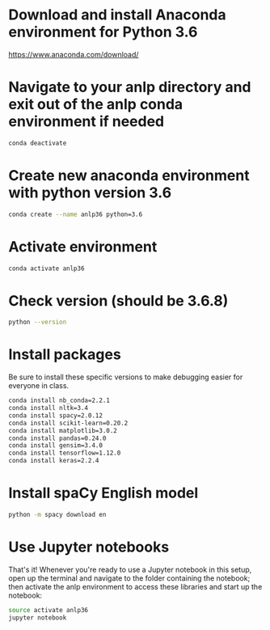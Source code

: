# Download and install Anaconda environment for Python 3.6

https://www.anaconda.com/download/

# Navigate to your anlp directory and exit out of the anlp conda environment if needed

```sh
conda deactivate
 ```

# Create new anaconda environment with python version 3.6

```sh
conda create --name anlp36 python=3.6
 ```

# Activate environment

```sh
conda activate anlp36
```

# Check version (should be 3.6.8)

```sh
python --version 
```


# Install packages

Be sure to install these specific versions to make debugging easier for everyone in class.

```sh
conda install nb_conda=2.2.1
conda install nltk=3.4
conda install spacy=2.0.12
conda install scikit-learn=0.20.2
conda install matplotlib=3.0.2
conda install pandas=0.24.0
conda install gensim=3.4.0
conda install tensorflow=1.12.0
conda install keras=2.2.4

```

# Install spaCy English model

```sh
python -m spacy download en
```

# Use Jupyter notebooks

That's it! Whenever you're ready to use a Jupyter notebook in this setup, open up the terminal and navigate to the folder containing the notebook; then activate the anlp environment to access these libraries and start up the notebook:

```sh
source activate anlp36
jupyter notebook
```

